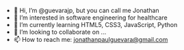 - 👋 Hi, I’m @guevarajp, but you can call me Jonathan
- 👀 I’m interested in software engineering for healthcare
- 🌱 I’m currently learning HTML5, CSS3, JavaScript, Python
- 💞️ I’m looking to collaborate on ...
- 📫 How to reach me: jonathanpaulguevara@gmail.com

<!---
guevarajp/guevarajp is a ✨ special ✨ repository because its `README.md` (this file) appears on your GitHub profile.
You can click the Preview link to take a look at your changes.
--->

